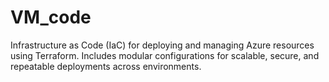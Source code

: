 # VM_code
Infrastructure as Code (IaC) for deploying and managing Azure resources using Terraform. Includes modular configurations for scalable, secure, and repeatable deployments across environments.
